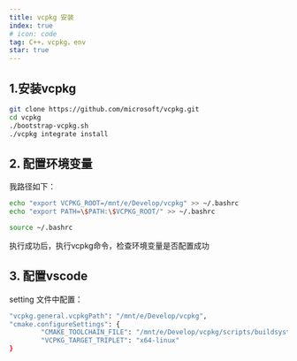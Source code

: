 ```yaml
---
title: vcpkg 安装
index: true
# icon: code
tag: C++，vcpkg，env
star: true
---
```

## 1.安装vcpkg
```bash
git clone https://github.com/microsoft/vcpkg.git
cd vcpkg
./bootstrap-vcpkg.sh
./vcpkg integrate install
```
## 2. 配置环境变量
我路径如下：
```bash
echo "export VCPKG_ROOT=/mnt/e/Develop/vcpkg" >> ~/.bashrc
echo "export PATH=\$PATH:\$VCPKG_ROOT/" >> ~/.bashrc

source ~/.bashrc
```
执行成功后，执行vcpkg命令，检查环境变量是否配置成功
## 3. 配置vscode
setting 文件中配置：
```bash
"vcpkg.general.vcpkgPath": "/mnt/e/Develop/vcpkg",
"cmake.configureSettings": {
        "CMAKE_TOOLCHAIN_FILE": "/mnt/e/Develop/vcpkg/scripts/buildsystems/vcpkg.cmake",
        "VCPKG_TARGET_TRIPLET": "x64-linux"
}
```

